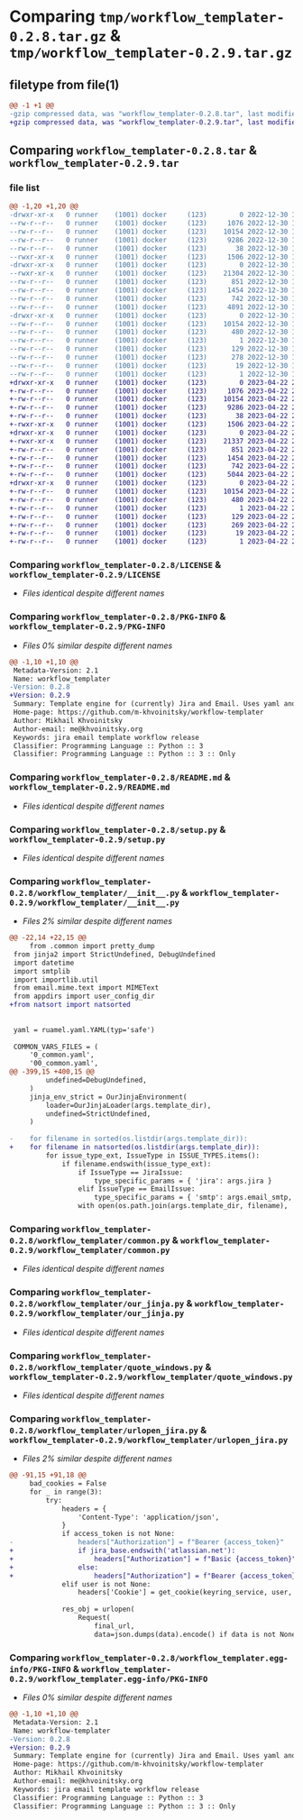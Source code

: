 # Comparing `tmp/workflow_templater-0.2.8.tar.gz` & `tmp/workflow_templater-0.2.9.tar.gz`

## filetype from file(1)

```diff
@@ -1 +1 @@
-gzip compressed data, was "workflow_templater-0.2.8.tar", last modified: Fri Dec 30 14:14:26 2022, max compression
+gzip compressed data, was "workflow_templater-0.2.9.tar", last modified: Sat Apr 22 20:17:13 2023, max compression
```

## Comparing `workflow_templater-0.2.8.tar` & `workflow_templater-0.2.9.tar`

### file list

```diff
@@ -1,20 +1,20 @@
-drwxr-xr-x   0 runner    (1001) docker     (123)        0 2022-12-30 14:14:26.387696 workflow_templater-0.2.8/
--rw-r--r--   0 runner    (1001) docker     (123)     1076 2022-12-30 14:13:31.000000 workflow_templater-0.2.8/LICENSE
--rw-r--r--   0 runner    (1001) docker     (123)    10154 2022-12-30 14:14:26.387696 workflow_templater-0.2.8/PKG-INFO
--rw-r--r--   0 runner    (1001) docker     (123)     9286 2022-12-30 14:13:31.000000 workflow_templater-0.2.8/README.md
--rw-r--r--   0 runner    (1001) docker     (123)       38 2022-12-30 14:14:26.387696 workflow_templater-0.2.8/setup.cfg
--rwxr-xr-x   0 runner    (1001) docker     (123)     1506 2022-12-30 14:13:31.000000 workflow_templater-0.2.8/setup.py
-drwxr-xr-x   0 runner    (1001) docker     (123)        0 2022-12-30 14:14:26.387696 workflow_templater-0.2.8/workflow_templater/
--rwxr-xr-x   0 runner    (1001) docker     (123)    21304 2022-12-30 14:13:31.000000 workflow_templater-0.2.8/workflow_templater/__init__.py
--rw-r--r--   0 runner    (1001) docker     (123)      851 2022-12-30 14:13:31.000000 workflow_templater-0.2.8/workflow_templater/common.py
--rw-r--r--   0 runner    (1001) docker     (123)     1454 2022-12-30 14:13:31.000000 workflow_templater-0.2.8/workflow_templater/our_jinja.py
--rw-r--r--   0 runner    (1001) docker     (123)      742 2022-12-30 14:13:31.000000 workflow_templater-0.2.8/workflow_templater/quote_windows.py
--rw-r--r--   0 runner    (1001) docker     (123)     4891 2022-12-30 14:13:31.000000 workflow_templater-0.2.8/workflow_templater/urlopen_jira.py
-drwxr-xr-x   0 runner    (1001) docker     (123)        0 2022-12-30 14:14:26.387696 workflow_templater-0.2.8/workflow_templater.egg-info/
--rw-r--r--   0 runner    (1001) docker     (123)    10154 2022-12-30 14:14:26.000000 workflow_templater-0.2.8/workflow_templater.egg-info/PKG-INFO
--rw-r--r--   0 runner    (1001) docker     (123)      480 2022-12-30 14:14:26.000000 workflow_templater-0.2.8/workflow_templater.egg-info/SOURCES.txt
--rw-r--r--   0 runner    (1001) docker     (123)        1 2022-12-30 14:14:26.000000 workflow_templater-0.2.8/workflow_templater.egg-info/dependency_links.txt
--rw-r--r--   0 runner    (1001) docker     (123)      129 2022-12-30 14:14:26.000000 workflow_templater-0.2.8/workflow_templater.egg-info/entry_points.txt
--rw-r--r--   0 runner    (1001) docker     (123)      278 2022-12-30 14:14:26.000000 workflow_templater-0.2.8/workflow_templater.egg-info/requires.txt
--rw-r--r--   0 runner    (1001) docker     (123)       19 2022-12-30 14:14:26.000000 workflow_templater-0.2.8/workflow_templater.egg-info/top_level.txt
--rw-r--r--   0 runner    (1001) docker     (123)        1 2022-12-30 14:14:26.000000 workflow_templater-0.2.8/workflow_templater.egg-info/zip-safe
+drwxr-xr-x   0 runner    (1001) docker     (123)        0 2023-04-22 20:17:13.984219 workflow_templater-0.2.9/
+-rw-r--r--   0 runner    (1001) docker     (123)     1076 2023-04-22 20:16:29.000000 workflow_templater-0.2.9/LICENSE
+-rw-r--r--   0 runner    (1001) docker     (123)    10154 2023-04-22 20:17:13.984219 workflow_templater-0.2.9/PKG-INFO
+-rw-r--r--   0 runner    (1001) docker     (123)     9286 2023-04-22 20:16:29.000000 workflow_templater-0.2.9/README.md
+-rw-r--r--   0 runner    (1001) docker     (123)       38 2023-04-22 20:17:13.984219 workflow_templater-0.2.9/setup.cfg
+-rwxr-xr-x   0 runner    (1001) docker     (123)     1506 2023-04-22 20:16:29.000000 workflow_templater-0.2.9/setup.py
+drwxr-xr-x   0 runner    (1001) docker     (123)        0 2023-04-22 20:17:13.980219 workflow_templater-0.2.9/workflow_templater/
+-rwxr-xr-x   0 runner    (1001) docker     (123)    21337 2023-04-22 20:16:29.000000 workflow_templater-0.2.9/workflow_templater/__init__.py
+-rw-r--r--   0 runner    (1001) docker     (123)      851 2023-04-22 20:16:29.000000 workflow_templater-0.2.9/workflow_templater/common.py
+-rw-r--r--   0 runner    (1001) docker     (123)     1454 2023-04-22 20:16:29.000000 workflow_templater-0.2.9/workflow_templater/our_jinja.py
+-rw-r--r--   0 runner    (1001) docker     (123)      742 2023-04-22 20:16:29.000000 workflow_templater-0.2.9/workflow_templater/quote_windows.py
+-rw-r--r--   0 runner    (1001) docker     (123)     5044 2023-04-22 20:16:29.000000 workflow_templater-0.2.9/workflow_templater/urlopen_jira.py
+drwxr-xr-x   0 runner    (1001) docker     (123)        0 2023-04-22 20:17:13.984219 workflow_templater-0.2.9/workflow_templater.egg-info/
+-rw-r--r--   0 runner    (1001) docker     (123)    10154 2023-04-22 20:17:13.000000 workflow_templater-0.2.9/workflow_templater.egg-info/PKG-INFO
+-rw-r--r--   0 runner    (1001) docker     (123)      480 2023-04-22 20:17:13.000000 workflow_templater-0.2.9/workflow_templater.egg-info/SOURCES.txt
+-rw-r--r--   0 runner    (1001) docker     (123)        1 2023-04-22 20:17:13.000000 workflow_templater-0.2.9/workflow_templater.egg-info/dependency_links.txt
+-rw-r--r--   0 runner    (1001) docker     (123)      129 2023-04-22 20:17:13.000000 workflow_templater-0.2.9/workflow_templater.egg-info/entry_points.txt
+-rw-r--r--   0 runner    (1001) docker     (123)      269 2023-04-22 20:17:13.000000 workflow_templater-0.2.9/workflow_templater.egg-info/requires.txt
+-rw-r--r--   0 runner    (1001) docker     (123)       19 2023-04-22 20:17:13.000000 workflow_templater-0.2.9/workflow_templater.egg-info/top_level.txt
+-rw-r--r--   0 runner    (1001) docker     (123)        1 2023-04-22 20:17:13.000000 workflow_templater-0.2.9/workflow_templater.egg-info/zip-safe
```

### Comparing `workflow_templater-0.2.8/LICENSE` & `workflow_templater-0.2.9/LICENSE`

 * *Files identical despite different names*

### Comparing `workflow_templater-0.2.8/PKG-INFO` & `workflow_templater-0.2.9/PKG-INFO`

 * *Files 0% similar despite different names*

```diff
@@ -1,10 +1,10 @@
 Metadata-Version: 2.1
 Name: workflow_templater
-Version: 0.2.8
+Version: 0.2.9
 Summary: Template engine for (currently) Jira and Email. Uses yaml and jinja2. It helps you create multiple (possibly cross-linked) jira issues and emails from a template.
 Home-page: https://github.com/m-khvoinitsky/workflow-templater
 Author: Mikhail Khvoinitsky
 Author-email: me@khvoinitsky.org
 Keywords: jira email template workflow release
 Classifier: Programming Language :: Python :: 3
 Classifier: Programming Language :: Python :: 3 :: Only
```

### Comparing `workflow_templater-0.2.8/README.md` & `workflow_templater-0.2.9/README.md`

 * *Files identical despite different names*

### Comparing `workflow_templater-0.2.8/setup.py` & `workflow_templater-0.2.9/setup.py`

 * *Files identical despite different names*

### Comparing `workflow_templater-0.2.8/workflow_templater/__init__.py` & `workflow_templater-0.2.9/workflow_templater/__init__.py`

 * *Files 2% similar despite different names*

```diff
@@ -22,14 +22,15 @@
     from .common import pretty_dump
 from jinja2 import StrictUndefined, DebugUndefined
 import datetime
 import smtplib
 import importlib.util
 from email.mime.text import MIMEText
 from appdirs import user_config_dir
+from natsort import natsorted
 
 
 yaml = ruamel.yaml.YAML(typ='safe')
 
 COMMON_VARS_FILES = (
     '0_common.yaml',
     '00_common.yaml',
@@ -399,15 +400,15 @@
         undefined=DebugUndefined,
     )
     jinja_env_strict = OurJinjaEnvironment(
         loader=OurJinjaLoader(args.template_dir),
         undefined=StrictUndefined,
     )
 
-    for filename in sorted(os.listdir(args.template_dir)):
+    for filename in natsorted(os.listdir(args.template_dir)):
         for issue_type_ext, IssueType in ISSUE_TYPES.items():
             if filename.endswith(issue_type_ext):
                 if IssueType == JiraIssue:
                     type_specific_params = { 'jira': args.jira }
                 elif IssueType == EmailIssue:
                     type_specific_params = { 'smtp': args.email_smtp, 'user': args.email_user, 'email_from': args.email_from, 'keyring_service': args.email_keyring_service_name }
                 with open(os.path.join(args.template_dir, filename), 'r', encoding='utf8') as f:
```

### Comparing `workflow_templater-0.2.8/workflow_templater/common.py` & `workflow_templater-0.2.9/workflow_templater/common.py`

 * *Files identical despite different names*

### Comparing `workflow_templater-0.2.8/workflow_templater/our_jinja.py` & `workflow_templater-0.2.9/workflow_templater/our_jinja.py`

 * *Files identical despite different names*

### Comparing `workflow_templater-0.2.8/workflow_templater/quote_windows.py` & `workflow_templater-0.2.9/workflow_templater/quote_windows.py`

 * *Files identical despite different names*

### Comparing `workflow_templater-0.2.8/workflow_templater/urlopen_jira.py` & `workflow_templater-0.2.9/workflow_templater/urlopen_jira.py`

 * *Files 2% similar despite different names*

```diff
@@ -91,15 +91,18 @@
     bad_cookies = False
     for _ in range(3):
         try:
             headers = {
                 'Content-Type': 'application/json',
             }
             if access_token is not None:
-                headers["Authorization"] = f"Bearer {access_token}"
+                if jira_base.endswith('atlassian.net'):
+                    headers["Authorization"] = f"Basic {access_token}"
+                else:
+                    headers["Authorization"] = f"Bearer {access_token}"
             elif user is not None:
                 headers['Cookie'] = get_cookie(keyring_service, user, jira_base=jira_base, overwrite=bad_cookies)
 
             res_obj = urlopen(
                 Request(
                     final_url,
                     data=json.dumps(data).encode() if data is not None else None,
```

### Comparing `workflow_templater-0.2.8/workflow_templater.egg-info/PKG-INFO` & `workflow_templater-0.2.9/workflow_templater.egg-info/PKG-INFO`

 * *Files 0% similar despite different names*

```diff
@@ -1,10 +1,10 @@
 Metadata-Version: 2.1
 Name: workflow-templater
-Version: 0.2.8
+Version: 0.2.9
 Summary: Template engine for (currently) Jira and Email. Uses yaml and jinja2. It helps you create multiple (possibly cross-linked) jira issues and emails from a template.
 Home-page: https://github.com/m-khvoinitsky/workflow-templater
 Author: Mikhail Khvoinitsky
 Author-email: me@khvoinitsky.org
 Keywords: jira email template workflow release
 Classifier: Programming Language :: Python :: 3
 Classifier: Programming Language :: Python :: 3 :: Only
```

